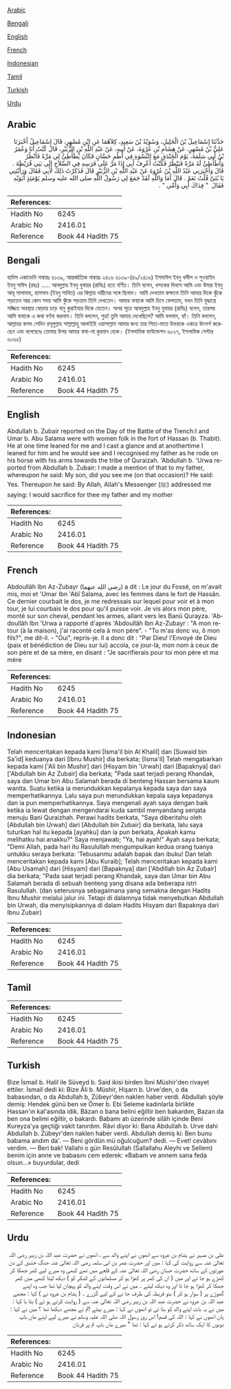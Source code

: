 [Arabic](#arabic)

[Bengali](#bengali)

[English](#english)

[French](#french)

[Indonesian](#indonesian)

[Tamil](#tamil)

[Turkish](#turkish)

[Urdu](#urdu)

## Arabic


<div dir="rtl" lang="ar" style={{fontSize:'larger',backgroundColor:'#f8f9fa',padding:20}}>
حَدَّثَنَا إِسْمَاعِيلُ بْنُ الْخَلِيلِ، وَسُوَيْدُ بْنُ سَعِيدٍ، كِلاَهُمَا عَنِ ابْنِ مُسْهِرٍ، قَالَ إِسْمَاعِيلُ أَخْبَرَنَا عَلِيُّ بْنُ مُسْهِرٍ، عَنْ هِشَامِ بْنِ عُرْوَةَ، عَنْ أَبِيهِ، عَنْ عَبْدِ اللَّهِ بْنِ الزُّبَيْرِ، قَالَ كُنْتُ أَنَا وَعُمَرُ بْنُ أَبِي سَلَمَةَ، يَوْمَ الْخَنْدَقِ مَعَ النِّسْوَةِ فِي أُطُمِ حَسَّانٍ فَكَانَ يُطَأْطِئُ لِي مَرَّةً فَأَنْظُرُ وَأُطَأْطِئُ لَهُ مَرَّةً فَيَنْظُرُ فَكُنْتُ أَعْرِفُ أَبِي إِذَا مَرَّ عَلَى فَرَسِهِ فِي السِّلاَحِ إِلَى بَنِي قُرَيْظَةَ ‏.‏ قَالَ وَأَخْبَرَنِي عَبْدُ اللَّهِ بْنُ عُرْوَةَ عَنْ عَبْدِ اللَّهِ بْنِ الزُّبَيْرِ قَالَ فَذَكَرْتُ ذَلِكَ لأَبِي فَقَالَ وَرَأَيْتَنِي يَا بُنَىَّ قُلْتُ نَعَمْ ‏.‏ قَالَ أَمَا وَاللَّهِ لَقَدْ جَمَعَ لِي رَسُولُ اللَّهِ صلى الله عليه وسلم يَوْمَئِذٍ أَبَوَيْهِ فَقَالَ ‏ "‏ فِدَاكَ أَبِي وَأُمِّي ‏"‏ ‏.‏
</div>
<div style={{backgroundColor:'#f8f9fa',padding:20, marginBottom: 10}}><table> <thead> <tr> <th>References:</th> <th></th> </tr> </thead> <tbody><tr><td>Hadith No</td><td>6245</td></tr><tr><td>Arabic No</td><td>2416.01</td></tr><tr><td>Reference</td><td>Book 44 Hadith 75</td></tr></tbody></table></div>

## Bengali


<div dir="ltr" lang="bn" style={{fontSize:'larger',backgroundColor:'#f8f9fa',padding:20}}>
হাদিস একাডেমি নাম্বারঃ ৬১৩৯, আন্তর্জাতিক নাম্বারঃ ২৪১৬ ৬১৩৯-(৪৯/২৪১৬) ইসমাঈল ইবনু খলীল ও সুওয়াইদ ইবনু সাঈদ (রহঃ) ..... আবদুল্লাহ ইবনু যুবায়র (রাযিঃ) হতে বর্ণিত। তিনি বলেন, খন্দকের দিবসে আমি এবং উমার ইবনু আবূ সালামাহ, হাসসান (ইবনু সাবিত) এর কিল্লায় নারীদের সঙ্গে ছিলাম। আমি দেখতাম কক্ষনো তিনি আমার দিকে ঝুঁকে পড়তেন আর কোন সময় আমি ঝুঁকে পড়তাম তিনি দেখতেন। আমার বাবাকে আমি চিনে ফেলতাম, যখন তিনি যুদ্ধাস্ত্রে সজ্জিত অবস্থায় ঘোড়ায় চড়ে বানু কুরাইযার দিকে যেতেন। অপর সূত্রে আবদুল্লাহ ইবনু যুবায়র (রাযিঃ) বলেন, তারপর আমি বাবাকে এ কথা বর্ণনা করলাম। তিনি বললেন, পুত্র! তুমি আমায় দেখেছিলে? আমি বললাম, হ্যাঁ। তিনি বললেন, আল্লাহর কসম সেদিন রসূলুল্লাহ সাল্লাল্লাহু আলাইহি ওয়াসাল্লাম আমার জন্য তার পিতা-মাতা উভয়কে একত্রে উৎসর্গ করেছেন এবং বলেছেনঃ তোমার উপর আমার বাবা-মা কুরবান হোক। (ইসলামিক ফাউন্ডেশন ৬০২৭, ইসলামিক সেন্টার ৬০৬৫)
</div>
<div style={{backgroundColor:'#f8f9fa',padding:20, marginBottom: 10}}><table> <thead> <tr> <th>References:</th> <th></th> </tr> </thead> <tbody><tr><td>Hadith No</td><td>6245</td></tr><tr><td>Arabic No</td><td>2416.01</td></tr><tr><td>Reference</td><td>Book 44 Hadith 75</td></tr></tbody></table></div>

## English


<div dir="ltr" lang="en" style={{fontSize:'larger',backgroundColor:'#f8f9fa',padding:20}}>
Abdullah b. Zubair reported on the Day of the Battle of the Trench:I and Umar b. Abu Salama were with women folk in the fort of Hassan (b. Thabit). He at one time leaned for me and I cast a glance and at anothertime I leaned for him and he would see and I recognised my father as he rode on his horse with his arms towards the tribe of Quraizah. 'Abdullah b. 'Urwa reported from Abdullah b. Zubair: I made a mention of that to my father, whereupon he said: My son, did you see me (on that occasion)? He said: Yes. Thereupon he said: By Allah, Allah's Messenger (ﷺ) addressed me saying: I would sacrifice for thee my father and my mother
</div>
<div style={{backgroundColor:'#f8f9fa',padding:20, marginBottom: 10}}><table> <thead> <tr> <th>References:</th> <th></th> </tr> </thead> <tbody><tr><td>Hadith No</td><td>6245</td></tr><tr><td>Arabic No</td><td>2416.01</td></tr><tr><td>Reference</td><td>Book 44 Hadith 75</td></tr></tbody></table></div>

## French


<div dir="ltr" lang="fr" style={{fontSize:'larger',backgroundColor:'#f8f9fa',padding:20}}>
Abdoullâh Ibn Az-Zubayr (رضي الله عنهما) a dit : Le jour du Fossé, on m'avait mis, moi et 'Umar Ibn 'Abî Salama, avec les femmes dans le fort de Hassân. Ce dernier courbait le dos, je me redressais sur lequel pour voir et à mon tour, je lui courbais le dos pour qu'il puisse voir. Je vis alors mon père, monté sur son cheval, pendant les armes, allant vers les Banû Qurayza. 'Abdoullâh Ibn 'Urwa a rapporté d'après 'Abdoullâh Ibn Az-Zubayr : "A mon retour (à la maison), j'ai raconté cela à mon père". - "Tu m'as donc vu, ô mon fils?", me dit-il. - "Oui", repris-je. Il a donc dit : "Par Dieu! l'Envoyé de Dieu (paix et bénédiction de Dieu sur lui) accola, ce jour-là, mon nom à ceux de son père et de sa mère, en disant : "Je sacrifierais pour toi mon père et ma mère
</div>
<div style={{backgroundColor:'#f8f9fa',padding:20, marginBottom: 10}}><table> <thead> <tr> <th>References:</th> <th></th> </tr> </thead> <tbody><tr><td>Hadith No</td><td>6245</td></tr><tr><td>Arabic No</td><td>2416.01</td></tr><tr><td>Reference</td><td>Book 44 Hadith 75</td></tr></tbody></table></div>

## Indonesian


<div dir="ltr" lang="id" style={{fontSize:'larger',backgroundColor:'#f8f9fa',padding:20}}>
Telah menceritakan kepada kami [Isma'il bin Al Khalil] dan [Suwaid bin Sa'id] keduanya dari [Ibnu Mushir] dia berkata; [Isma'il] Telah mengabarkan kepada kami ['Ali bin Mushir] dari [Hisyam bin 'Urwah] dari [Bapaknya] dari ['Abdullah bin Az Zubair] dia berkata; "Pada saat terjadi perang Khandak, saya dan Umar bin Abu Salamah berada di benteng Hassan bersama kaum wanita. Suatu ketika ia merundukkan kepalanya kepada saya dan saya memperhatikannya. Lalu saya pun merundukkan kepala saya kepadanya dan ia pun memperhatikannya. Saya mengenali ayah saya dengan baik ketika ia lewat dengan mengendarai kuda sambil menyandang senjata menuju Bani Quraizhah. Perawi hadits berkata, "Saya diberitahu oleh [Abdullah bin Urwah] dari [Abdullah bin Zubair] dia berkata, lalu saya tuturkan hal itu kepada [ayahku] dan ia pun berkata, Apakah kamu melihatku hai anakku?" Saya menjawab; "Ya, hai ayah!" Ayah saya berkata; "Demi Allah, pada hari itu Rasulullah mengumpulkan kedua orang tuanya untukku seraya berkata: 'Tebusanmu adalah bapak dan ibuku! Dan telah menceritakan kepada kami [Abu Kuraib]; Telah menceritakan kepada kami [Abu Usamah] dari [Hisyam] dari [Bapaknya] dari ['Abdillah bin Az Zubair] dia berkata; "Pada saat terjadi perang Khandak, saya dan Umar bin Abu Salamah berada di sebuah benteng yang disana ada beberapa istri Rasulullah. (dan seterusnya sebagaimana yang semakna dengan Hadits Ibnu Mushir melalui jalur ini. Tetapi di dalamnya tidak menyebutkan Abdullah bin Urwah, dia menyisipkannya di dalam Hadits Hisyam dari Bapaknya dari Ibnu Zubair)
</div>
<div style={{backgroundColor:'#f8f9fa',padding:20, marginBottom: 10}}><table> <thead> <tr> <th>References:</th> <th></th> </tr> </thead> <tbody><tr><td>Hadith No</td><td>6245</td></tr><tr><td>Arabic No</td><td>2416.01</td></tr><tr><td>Reference</td><td>Book 44 Hadith 75</td></tr></tbody></table></div>

## Tamil


<div dir="ltr" lang="ta" style={{fontSize:'larger',backgroundColor:'#f8f9fa',padding:20}}>

</div>
<div style={{backgroundColor:'#f8f9fa',padding:20, marginBottom: 10}}><table> <thead> <tr> <th>References:</th> <th></th> </tr> </thead> <tbody><tr><td>Hadith No</td><td>6245</td></tr><tr><td>Arabic No</td><td>2416.01</td></tr><tr><td>Reference</td><td>Book 44 Hadith 75</td></tr></tbody></table></div>

## Turkish


<div dir="ltr" lang="tr" style={{fontSize:'larger',backgroundColor:'#f8f9fa',padding:20}}>
Bize İsmail b. Halil ile Süveyd b. Said ikisi birden İbni Müshir'den rivayet ettiler. İsmail dedi ki: Bize Âli b. Müshir, Hişarn b. Urve'den, o da babasından, o da Abdullah b, Zübeyr'den naklen haber verdi. Abdullah şöyle demiş: Hendek günü ben ve Ömer b. Ebi Seleme kadınlarla birlikte Hassan'ın kal'asında idik. Bâzan o bana belini eğiltir ben bakardım, Bazan da ben ona belimi eğiltir, o bakardı. Babamı atı üzerinde silâh içinde Beni Kureyza'ya geçtiği vakit tanırdım. Râvi diyor ki: Bana Abdullah b. Urve dahi Abdullah b. Zübeyr'den naklen haber verdi. Abdullah demiş ki: Ben bunu babama andım da'. — Beni gördün mü oğulcuğum? dedi. — Evet! cevâbını verdim. — Beri bak! Vallahi o gün Resûlullah (Sallallahu Aleyhi ve Sellem) benim için anne ve babasını cem ederek: «Babam ve annem sana feda olsun...» buyurdular, dedi
</div>
<div style={{backgroundColor:'#f8f9fa',padding:20, marginBottom: 10}}><table> <thead> <tr> <th>References:</th> <th></th> </tr> </thead> <tbody><tr><td>Hadith No</td><td>6245</td></tr><tr><td>Arabic No</td><td>2416.01</td></tr><tr><td>Reference</td><td>Book 44 Hadith 75</td></tr></tbody></table></div>

## Urdu


<div dir="rtl" lang="ur" style={{fontSize:'larger',backgroundColor:'#f8f9fa',padding:20}}>
علی بن مسہر نے ہشام بن عروہ سے انھوں نے اپنے والد سے ، انھوں نے حضرت عبد اللہ بن زبیر رضی اللہ تعالیٰ عنہ سے روایت کی کہا : میں اور حضرت عمر بن ابی سلمہ رضی اللہ تعالیٰ عنہ جنگ خندق کے دن عورتوں کے ساتھ حضرت حسان رضی اللہ تعالیٰ عنہ کے قلعے میں تھے کبھی وہ میرے لیے کمر جھکا کر کھڑے ہو جا تے اور میں ( ان کی کمر پر کھڑا ہو کر مسلمانوں کے لشکر کو ) دیکھ لیتا کبھی میں کمر جھکا کر کھڑا ہو جا تا اور وہ دیکھ لیتے ۔ میں نے اس وقت اپنے والد کو پہچان لیا تھا جب وہ اپنے گھوڑے پر ( سوار ہو کر ) بنو قریظہ کی طرف جا نے کے لیے گزرے ۔ ( ہشام بن عروہ نے ) کہا : مجھے عبد اللہ بن عروہ نے حضرت عبد اللہ بن زبیر رضی اللہ تعالیٰ عنہ سے ( روایت کرتے ہو ئے ) بتا یا کہا : میں نے یہ بات اپنے والد کو بتا ئی تو انھوں نے کہا : میرے بیٹے !تم نے مجھے دیکھا تھا ؟ میں نے کہا : ہاں انھوں نے کہا : اللہ کی قسم! اس روز رسول اللہ صلی اللہ علیہ وسلم نے میرے لیے اپنے ماں باپ دونوں کا ایک ساتھ ذکر کرتے ہو ئے کہا : تھا " میرے ماں باپ تم پر قربان
</div>
<div style={{backgroundColor:'#f8f9fa',padding:20, marginBottom: 10}}><table> <thead> <tr> <th>References:</th> <th></th> </tr> </thead> <tbody><tr><td>Hadith No</td><td>6245</td></tr><tr><td>Arabic No</td><td>2416.01</td></tr><tr><td>Reference</td><td>Book 44 Hadith 75</td></tr></tbody></table></div>